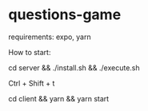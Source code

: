 # questions-game

requirements: expo, yarn

How to start:

cd server && ./install.sh && ./execute.sh

Ctrl + Shift + t

cd client && yarn && yarn start
